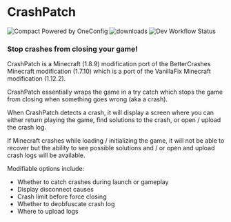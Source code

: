 # CrashPatch

![Compact Powered by OneConfig](https://polyfrost.org/img/compact_vector.svg)
<a href="https://github.com/Polyfrost/CrashPatch/releases" target="_blank"></a>
<img alt="downloads" src="https://img.shields.io/github/downloads/Polyfrost/CrashPatch/total?color=F5C400&style=for-the-badge" /> 
![Dev Workflow Status](https://img.shields.io/github/v/release/Polyfrost/CrashPatch.svg?style=for-the-badge&color=1452cc&label=release)

### Stop crashes from closing your game!

CrashPatch is a Minecraft (1.8.9) modification port of the BetterCrashes Minecraft modification (1.7.10) which is a port of the VanillaFix Minecraft modification (1.12.2).

CrashPatch essentially wraps the game in a try catch which stops the game from closing when something goes wrong (aka a crash).

When CrashPatch detects a crash, it will display a screen where you can either return playing the game, find solutions to the crash, or open / upload the crash log.

If Minecraft crashes while loading / initializing the game, it will not be able to recover but the ability to see possible solutions and / or open and upload crash logs will be available.

Modifiable options include:
- Whether to catch crashes during launch or gameplay
- Display disconnect causes
- Crash limit before force closing
- Whether to deobfuscate crash log
- Where to upload logs
